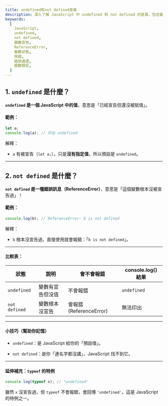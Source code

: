 ```yaml
---
title: undefined和not defined差異
description: 深入了解 JavaScript 中 undefined 和 not defined 的差異，包含變數宣告、錯誤類型、除錯技巧等重要概念
keywords:
  [
    JavaScript,
    undefined,
    not defined,
    變數宣告,
    ReferenceError,
    變數狀態,
    除錯,
    錯誤處理,
    變數類型,
  ]
---
```


## 1\. `undefined` 是什麼？

**`undefined` 是一個 JavaScript 中的值**，意思是「已經宣告但還沒被賦值」。

#### 範例：

```javascript
let a;
console.log(a); // 印出 undefined
```

解釋：

- `a` 有被宣告（`let a;`），只是**沒有指定值**，所以預設是 `undefined`。

---

## 2\. `not defined` 是什麼？

**`not defined` 是一種錯誤訊息（ReferenceError）**，意思是「這個變數根本沒被宣告過」！

#### 範例：

```javascript
console.log(b); // ReferenceError: b is not defined
```

解釋：

- `b` 根本沒宣告過，直接使用就會報錯：「`b is not defined`」。

---

#### 比較表：

| 狀態          | 說明             | 會不會報錯              | console.log() 結果 |
| ------------- | ---------------- | ----------------------- | ------------------ |
| `undefined`   | 變數有宣告但沒值 | 不會報錯                | `undefined`        |
| `not defined` | 變數根本沒宣告   | 會報錯 (ReferenceError) | 無法印出           |

---

#### 小技巧（幫助你記憶）

- `undefined`：是 JavaScript 給你的「預設值」。

- `not defined`：是你「連名字都沒講」，JavaScript 找不到它。

---

#### 延伸補充：`typeof` 的特例

```javascript
console.log(typeof x); // "undefined"
```

雖然 `x` 沒宣告過，但 `typeof` 不會報錯，會回傳 `'undefined'`。這是 JavaScript 的特例之一。
